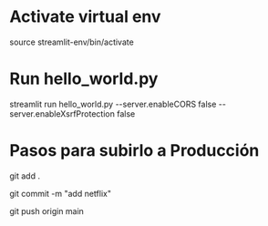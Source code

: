 # Activate virtual env
source streamlit-env/bin/activate

# Run hello_world.py
streamlit run hello_world.py --server.enableCORS false --server.enableXsrfProtection false

# Pasos para subirlo a Producción
git add .

git commit -m "add netflix"

git push origin main